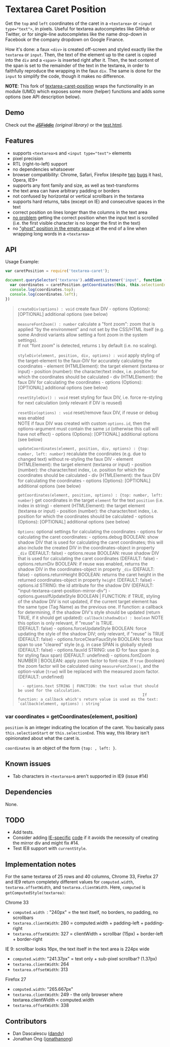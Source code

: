 # Textarea Caret Position

Get the `top` and `left` coordinates of the caret in a `<textarea>` or
`<input type="text">`, in pixels. Useful for textarea autocompletes like
GitHub or Twitter, or for single-line autocompletes like the name drop-down
in Facebook or the company dropdown on Google Finance.

How it's done: a faux `<div>` is created off-screen and styled exactly like the
`textarea` or `input`. Then, the text of the element up to the caret is copied
into the `div` and a `<span>` is inserted right after it. Then, the text content
of the span is set to the remainder of the text in the textarea, in order to
faithfully reproduce the wrapping in the faux `div`. The same is done for the
`input` to simplify the code, though it makes no difference.

**NOTE**: This fork of [textarea-caret-position](http://rawgit.com/component/textarea-caret-position/)
          wraps the functionality in an module (UMD) which exposes some
					more (helper) functions and adds some options (see API description below).


## Demo

Check out the ~~[JSFiddle](http://jsfiddle.net/dandv/aFPA7/)~~ _(original library)_
or the [test.html](http://rawgit.com/mmig/textarea-caret-position/master/test/index.html).

## Features

* supports `<textarea>`s and `<input type="text">` elements
* pixel precision
* RTL (right-to-left) support
* no dependencies whatsoever
* browser compatibility: Chrome, Safari, Firefox (despite [two](https://bugzilla.mozilla.org/show_bug.cgi?id=753662) [bugs](https://bugzilla.mozilla.org/show_bug.cgi?id=984275) it has), Opera, IE9+
* supports any font family and size, as well as text-transforms
* the text area can have arbitrary padding or borders
* not confused by horizontal or vertical scrollbars in the textarea
* supports hard returns, tabs (except on IE) and consecutive spaces in the text
* correct position on lines longer than the columns in the text area
* [no problem](http://archive.today/F4XCV#13402035) getting the correct position when the input text is scrolled (i.e. the first visible character is no longer the first in the text)
* no ["ghost" position in the empty space](https://github.com/component/textarea-caret-position/blob/06d2197f85f96405b43724e56dc56f220c0092a5/test/position_off_after_wrapping_with_whitespace_before_EOL.gif) at the end of a line when wrapping long words in a `<textarea>`


## API

Usage Example:
```js
var caretPosition = require('textarea-caret');

document.querySelector('textarea').addEventListener('input', function () {
  var coordinates = caretPosition.getCoordinates(this, this.selectionEnd);
  console.log(coordinates.top);
  console.log(coordinates.left);
})
```


> `createDiv(options) : void`
> 	create faux DIV
> 		- options (Options): [OPTIONAL] additional options (see below)
>
> `measureFontZoom() : number`
> 	calculate a "font zoom": zoom that is applied "by the environment" and not set by the CSS/HTML itself
> 	(e.g. some Android variants allow setting a font zoom in the system settings).  
> 	If not "font zoom" is detected, returns `1` by default (i.e. no scaling).
>
> `styleDiv(element, position, div, options) : void`
> 	apply styling of the target-element to the faux-DIV for accurately calculating the coordinates
> 		- element (HTMLElement): the target element (textarea or input)
> 		- position (number): the character/text index, i.e. position for which the coordinates should be calculated
> 		- div (HTMLElement): the faux DIV for calculating the coordinates
> 		- options (Options): [OPTIONAL] additional options (see below)
>
> `resetStyleDiv() : void`
> 	reset styling for faux DIV, i.e. force re-styling for next calculation (only relevant if DIV is reused)
>
> `resetDiv(options) : void`
> 	reset/remove faux DIV, if reuse or debug was enabled  
> 	NOTE if faux DIV was created with custom `options.id`,
> 			 then the options-argument must contain the same `id`
> 			 (otherwise this call will have not effect)
> 		- options (Options): [OPTIONAL] additional options (see below)
>
> `updateCoordinates(element, position, div, options) : {top: number, left: number}`
> 	recalulate the coordinates (e.g. due to changed text) without re-styling the faux DIV
> 		- element (HTMLElement): the target element (textarea or input)
> 		- position (number): the character/text index, i.e. position for which the coordinates should be calculated
> 		- div (HTMLElement): the faux DIV for calculating the coordinates
> 		- options (Options): [OPTIONAL] additional options (see below)
>
> `getCoordinates(element, position, options) : {top: number, left: number}`
> 	get coordinates in the target `element` for the text `position` (i.e. index in string)
> 		- element (HTMLElement): the target element (textarea or input)
> 		- position (number): the character/text index, i.e. position for which the coordinates should be calculated
> 		- options (Options): [OPTIONAL] additional options (see below)
>
> `Options`:
> 	optional settings for calculating the coordinates
> 		- options for calculating the caret coordinates:
> 		- options.debug	BOOLEAN: show shadow DIV that is used for calculating the caret coordinates; this will also include the created DIV in the coordinates-object in property `_div` (DEFAULT: false)
> 		- options.reuse	BOOLEAN: reuse shadow DIV that is used for calculating the caret coordinates (DEFAULT: false)
> 		- options.returnDiv	BOOLEAN: if reuse was enabled, returns the shadow DIV in the coordinates-object in property `_div` (DEFAULT: false)
> 		- options.returnHeight	BOOLEAN: returns the caret height in the returned coordinates-object in property `height` (DEFAULT: false)
> 		- options.id		STRING: the id attribute for the shadow DIV (DEFAULT: "input-textarea-caret-position-mirror-div")
> 		- options.guessIfUpdateStyle	BOOLEAN | FUNCTION: if TRUE, styling of the shadow DIV is not updated, if the current target element has the same type (Tag Name) as the previous one.
> 															If function: a callback for determining, if the shadow DIV's style should be updated (return TRUE, if it should get updated): `callback(shadowDiv) : boolean`
> 															NOTE this option is only relevant, if "reuse" is TRUE.  
> 															(DEFAULT: false)
> 		- options.forceUpdateStyle	BOOLEAN: force updating the style of the shadow DIV; only relevant, if "reuse" is TRUE (DEFAULT: false)
> 		- options.forceClearFauxStyle	BOOLEAN: force faux span to use "cleared" style (e.g. in case SPAN is globally styled) (DEFAULT: false)
> 		- options.fauxId				STRING: use ID for faux span (e.g. for styling faux span) (DEFAULT: undefined)
> 		- options.fontZoom			NUMBER | BOOLEAN: apply zoom factor to font-size.
> 															 If `true` (boolean) the zoom factor will be calculated using `measureFontZoom()`, and the option-value
> 															 (`true`) will be replaced with the measured zoom factor.
> 															 (DEFAULT: undefined)
>
> 		- options.text STRING | FUNCTION: the text value that should be used for the calculation.
> 															 If function: a callback which's return value is used as the text: `callback(element, options) : string`
>


### var coordinates = getCoordinates(element, position)

`position` is an integer indicating the location of the caret. You basically pass `this.selectionStart` or `this.selectionEnd`. This way, this library isn't opinionated about what the caret is.

`coordinates` is an object of the form `{top: , left: }`.

## Known issues

* Tab characters in `<textarea>`s aren't supported in IE9 (issue #14)

## Dependencies

None.

## TODO

* Add tests.
* Consider adding [IE-specific](http://geekswithblogs.net/svanvliet/archive/2005/03/24/textarea-cursor-position-with-javascript.aspx) [code](http://stackoverflow.com/questions/16212871/get-the-offset-position-of-the-caret-in-a-textarea-in-pixels) if it avoids the necessity of creating the mirror div and might fix #14.
* Test IE8 support with `currentStyle`.

## Implementation notes

For the same textarea of 25 rows and 40 columns, Chrome 33, Firefox 27 and IE9 return completely different values
for `computed.width`, `textarea.offsetWidth`, and `textarea.clientWidth`. Here, `computed` is `getComputedStyle(textarea)`:

Chrome 33
* `computed.width `: "240px" = the text itself, no borders, no padding, no scrollbars
* `textarea.clientWidth`: 280 = computed.width + padding-left + padding-right
* `textarea.offsetWidth`: 327 = clientWidth + scrollbar (15px) + border-left + border-right

IE 9: scrollbar looks 16px, the text itself in the text area is 224px wide
* `computed.width`: "241.37px" = text only + sub-pixel scrollbar? (1.37px)
* `textarea.clientWidth`: 264
* `textarea.offsetWidth`: 313

Firefox 27
* `computed.width`: "265.667px"
* `textarea.clientWidth`: 249 - the only browser where textarea.clientWidth < computed.width
* `textarea.offsetWidth`: 338


## Contributors

* Dan Dascalescu ([dandv](https://github.com/dandv))
* Jonathan Ong ([jonathanong](https://github.com/jonathanong))
